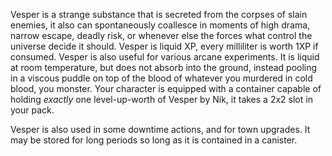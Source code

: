 

Vesper is a strange substance that is secreted from the corpses of slain enemies, it also can spontaneously coallesce in
moments of high drama, narrow escape, deadly risk, or whenever else the forces what control the universe decide it
should. Vesper is liquid XP, every milliliter is worth 1XP if consumed. Vesper is also useful for various arcane
experiments. It is liquid at room temperature, but does not absorb into the ground, instead pooling in a viscous puddle
on top of the blood of whatever you murdered in cold blood, you monster. Your character is equipped with a container
capable of holding _exactly_ one level-up-worth of Vesper by Nik, it takes a 2x2 slot in your pack.

Vesper is also used in some downtime actions, and for town upgrades. It may be stored for long periods so long as it is
contained in a canister.




